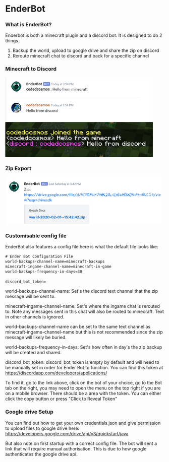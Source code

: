 # EnderBot

### What is EnderBot?
Enderbot is both a minecraft plugin and a discord bot. It is designed to do 2 things.
1) Backup the world, upload to google drive and share the zip on discord
2) Reroute minecraft chat to discord and back for a specific channel

### Minecraft to Discord
![](screenshots/discordtominecraft.png)

### Zip Export
![](screenshots/zip.png)

### Customisable config file
EnderBot also features a config file here is what the default file looks like:

```
# Ender Bot Configuration File
world-backups-channel-name=minecraft-backups
minecraft-ingame-channel-name=minecraft-in-game
world-backups-frequency-in-days=30

discord_bot_token=
```

world-backups-channel-name:
Set's the discord text channel that the zip message will be sent to.

minecraft-ingame-channel-name:
Set's where the ingame chat is rerouted to. Note any messages sent in this chat will also be routed to minecraft. Text in other channels is ignored. 

world-backups-channel-name can be set to the same text channel as minecraft-ingame-channel-name but this is not recommended since the zip message will likely be buried.

world-backups-frequency-in-days:
Set's how often in day's the zip backup will be created and shared.

discord_bot_token:
discord_bot_token is empty by default and will need to be manually set in order for Ender Bot to function. You can find this token at https://discordapp.com/developers/applications/

To find it, go to the link above, click on the bot of your choice, go to the Bot tab on the right, you may need to open the menu on the top right if you are on a mobile browser. There should be a area with the token. You can either click the copy button or press "Click to Reveal Token"

### Google drive Setup
You can find out how to get your own credentials.json and give permission to upload files to google drive here:
https://developers.google.com/drive/api/v3/quickstart/java

But also note on first startup with a correct config file. The bot will sent a link that will require manual authorisation. This is due to how google authenticates the google drive api. 
